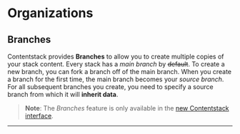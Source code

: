 # Organizations

## Branches

Contentstack provides **Branches** to allow you to create multiple copies of your stack content. Every stack has a *main branch* by ~~default~~. To create a new branch, you can fork a branch off of the main branch.
When you create a branch for the first time, the main branch becomes your _source branch_. For all subsequent branches you create, you need to specify a source branch from which it will __inherit data__.

> **Note**: The *Branches* feature is only available in the [new Contentstack interface][new-app].
---










[new-app]: https://www.contentstack.com/docs/new-contentstack "Venus Interface"
